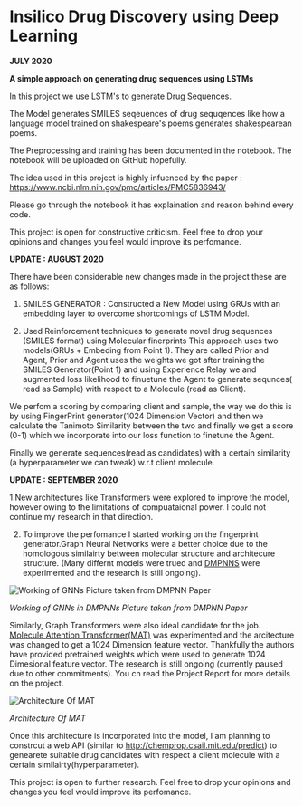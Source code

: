 # Insilico Drug Discovery using Deep Learning




**JULY 2020**

**A simple approach on generating drug sequences using LSTMs** 

In this project we use LSTM's to generate Drug Sequences.

The Model generates SMILES seqeuences of drug sequqences like how a language model trained on shakespeare's poems generates shakespearean poems.

The Preprocessing and training has been documented in the notebook. The notebook will be uploaded on GitHub hopefully.

The idea used in this project is highly infuenced by the paper : https://www.ncbi.nlm.nih.gov/pmc/articles/PMC5836943/

Please go through the notebook it has explaination and reason behind every code.  

This project is open for constructive criticism. Feel free to drop your opinions and changes you feel would improve its perfomance.




**UPDATE : AUGUST 2020**

There have been considerable new changes made in the project these are as follows:

1. SMILES GENERATOR : Constructed a New Model using GRUs with an embedding layer to overcome shortcomings of LSTM Model.

2. Used Reinforcement techniques to generate novel drug sequences (SMILES format) using Molecular finerprints
This approach uses two models(GRUs + Embeding from Point 1). They are called Prior and Agent, Prior and Agent uses the weights we got after training the SMILES Generator(Point 1) and using Experience Relay we and augmented loss likelihood to finuetune the Agent to generate sequnces( read as Sample) with respect to a Molecule (read as Client).

We perfom a scoring by comparing client and sample, the way we do this is by using FingerPrint generator(1024 Dimension Vector) and then we calculate the Tanimoto Similarity between the two and finally we get a score (0-1) which we incorporate into our loss function to finetune the Agent.

Finally we generate sequences(read as candidates) with a certain similarity (a hyperparameter we can tweak) w.r.t client molecule.



**UPDATE : SEPTEMBER 2020**

1.New architectures like Transformers were explored to improve the model, however owing to the limitations of compuataional power. I could not continue my research in that direction.

2. To improve the perfomance I started working on the fingerprint generator.Graph Neural Networks were a better choice due to the homologous similairty between molecular structure and architecure structure. (Many differnt models were trued and [DMPNNS](https://pubs.acs.org/doi/full/10.1021/acs.jcim.9b00237) were experimented and the research is still ongoing).

![Working of GNNs Picture taken from DMPNN Paper](https://pubs.acs.org/na101/home/literatum/publisher/achs/journals/content/jcisd8/2019/jcisd8.2019.59.issue-8/acs.jcim.9b00237/20190819/images/medium/ci9b00237_0001.gif)

*Working of GNNs in DMPNNs Picture taken from DMPNN Paper*

Similarly, Graph Transformers were also ideal candidate for the job. [Molecule Attention Transformer(MAT)](https://arxiv.org/abs/2002.08264) was experimented and the arcitecture was changed to get a 1024 Dimension feature vector. Thankfully the authors have provided pretrained weights which were used to generate 1024 Dimesional feature vector. The research is still ongoing (currently paused due to other commitments). You cn read the Project Report for more details on the project.

![Architecture Of MAT](https://github.com/gmum/MAT/raw/master/assets/MAT.png)

*Architecture Of MAT*


Once this architecture is incorporated into the model, I am planning to constrcut a web API (similar to http://chemprop.csail.mit.edu/predict) to genearete suitable drug candidates with respect a client molecule with a certain similairty(hyperparameter).


This project is open to further research. Feel free to drop your opinions and changes you feel would improve its perfomance.








